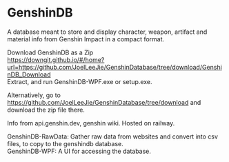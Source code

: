 # GenshinDB
A database meant to store and display character, weapon, artifact and material info from Genshin Impact in a compact format.

Download GenshinDB as a Zip   
https://downgit.github.io/#/home?url=https://github.com/JoelLeeJie/GenshinDatabase/tree/download/GenshinDB_Download  
Extract, and run GenshinDB-WPF.exe or setup.exe.

Alternatively, go to https://github.com/JoelLeeJie/GenshinDatabase/tree/download and download the zip file there.

Info from api.genshin.dev, genshin wiki. Hosted on railway.

GenshinDB-RawData: Gather raw data from websites and convert into csv files, to copy to the genshindb database.  
GenshinDB-WPF: A UI for accessing the database.


